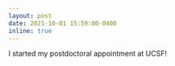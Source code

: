 ```yaml
---
layout: post
date: 2021-10-01 15:59:00-0400
inline: true
---
```


I started my postdoctoral appointment at UCSF!
